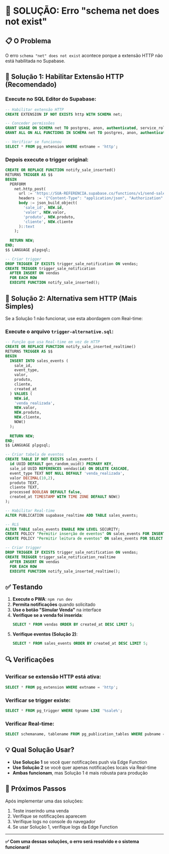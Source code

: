 # 🚨 SOLUÇÃO: Erro "schema net does not exist"

## 📋 **O Problema**
O erro `schema "net" does not exist` acontece porque a extensão HTTP não está habilitada no Supabase.

## 🔧 **Solução 1: Habilitar Extensão HTTP (Recomendado)**

### Execute no SQL Editor do Supabase:

```sql
-- Habilitar extensão HTTP
CREATE EXTENSION IF NOT EXISTS http WITH SCHEMA net;

-- Conceder permissões
GRANT USAGE ON SCHEMA net TO postgres, anon, authenticated, service_role;
GRANT ALL ON ALL FUNCTIONS IN SCHEMA net TO postgres, anon, authenticated, service_role;

-- Verificar se funcionou
SELECT * FROM pg_extension WHERE extname = 'http';
```

### Depois execute o trigger original:

```sql
CREATE OR REPLACE FUNCTION notify_sale_inserted()
RETURNS TRIGGER AS $$
BEGIN
  PERFORM
    net.http_post(
      url := 'https://SUA-REFERENCIA.supabase.co/functions/v1/send-sale-notification',
      headers := '{"Content-Type": "application/json", "Authorization": "Bearer ' || current_setting('app.service_role_key') || '"}',
      body := json_build_object(
        'sale_id', NEW.id,
        'valor', NEW.valor,
        'produto', NEW.produto,
        'cliente', NEW.cliente
      )::text
    );
  
  RETURN NEW;
END;
$$ LANGUAGE plpgsql;

-- Criar trigger
DROP TRIGGER IF EXISTS trigger_sale_notification ON vendas;
CREATE TRIGGER trigger_sale_notification
  AFTER INSERT ON vendas
  FOR EACH ROW
  EXECUTE FUNCTION notify_sale_inserted();
```

## 🔧 **Solução 2: Alternativa sem HTTP (Mais Simples)**

Se a Solução 1 não funcionar, use esta abordagem com Real-time:

### Execute o arquivo `trigger-alternative.sql`:

```sql
-- Função que usa Real-time em vez de HTTP
CREATE OR REPLACE FUNCTION notify_sale_inserted_realtime()
RETURNS TRIGGER AS $$
BEGIN
  INSERT INTO sales_events (
    sale_id,
    event_type,
    valor,
    produto,
    cliente,
    created_at
  ) VALUES (
    NEW.id,
    'venda_realizada',
    NEW.valor,
    NEW.produto,
    NEW.cliente,
    NOW()
  );
  
  RETURN NEW;
END;
$$ LANGUAGE plpgsql;

-- Criar tabela de eventos
CREATE TABLE IF NOT EXISTS sales_events (
  id UUID DEFAULT gen_random_uuid() PRIMARY KEY,
  sale_id UUID REFERENCES vendas(id) ON DELETE CASCADE,
  event_type TEXT NOT NULL DEFAULT 'venda_realizada',
  valor DECIMAL(10,2),
  produto TEXT,
  cliente TEXT,
  processed BOOLEAN DEFAULT false,
  created_at TIMESTAMP WITH TIME ZONE DEFAULT NOW()
);

-- Habilitar Real-time
ALTER PUBLICATION supabase_realtime ADD TABLE sales_events;

-- RLS
ALTER TABLE sales_events ENABLE ROW LEVEL SECURITY;
CREATE POLICY "Permitir inserção de eventos" ON sales_events FOR INSERT WITH CHECK (true);
CREATE POLICY "Permitir leitura de eventos" ON sales_events FOR SELECT USING (true);

-- Criar trigger
DROP TRIGGER IF EXISTS trigger_sale_notification ON vendas;
CREATE TRIGGER trigger_sale_notification_realtime
  AFTER INSERT ON vendas
  FOR EACH ROW
  EXECUTE FUNCTION notify_sale_inserted_realtime();
```

## ✅ **Testando**

1. **Execute o PWA**: `npm run dev`
2. **Permita notificações** quando solicitado
3. **Use o botão "Simular Venda"** na interface
4. **Verifique se a venda foi inserida**:
   ```sql
   SELECT * FROM vendas ORDER BY created_at DESC LIMIT 5;
   ```
5. **Verifique eventos (Solução 2)**:
   ```sql
   SELECT * FROM sales_events ORDER BY created_at DESC LIMIT 5;
   ```

## 🔍 **Verificações**

### Verificar se extensão HTTP está ativa:
```sql
SELECT * FROM pg_extension WHERE extname = 'http';
```

### Verificar se trigger existe:
```sql
SELECT * FROM pg_trigger WHERE tgname LIKE '%sale%';
```

### Verificar Real-time:
```sql
SELECT schemaname, tablename FROM pg_publication_tables WHERE pubname = 'supabase_realtime';
```

## 💡 **Qual Solução Usar?**

- **Use Solução 1** se você quer notificações push via Edge Function
- **Use Solução 2** se você quer apenas notificações locais via Real-time
- **Ambas funcionam**, mas Solução 1 é mais robusta para produção

## 🎯 **Próximos Passos**

Após implementar uma das soluções:

1. Teste inserindo uma venda
2. Verifique se notificações aparecem
3. Verifique logs no console do navegador
4. Se usar Solução 1, verifique logs da Edge Function

---

**✅ Com uma dessas soluções, o erro será resolvido e o sistema funcionará!**